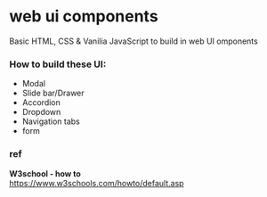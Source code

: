 # web ui components
Basic HTML, CSS & Vanilia JavaScript to build in web UI omponents

### How to build these UI:
- Modal
- Slide bar/Drawer
- Accordion
- Dropdown
- Navigation tabs
- form


### ref 

**W3school - how to** \
https://www.w3schools.com/howto/default.asp
